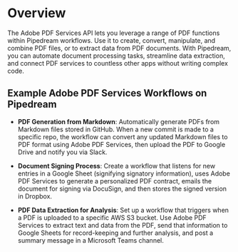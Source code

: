 # Overview

The Adobe PDF Services API lets you leverage a range of PDF functions within Pipedream workflows. Use it to create, convert, manipulate, and combine PDF files, or to extract data from PDF documents. With Pipedream, you can automate document processing tasks, streamline data extraction, and connect PDF services to countless other apps without writing complex code.

## Example Adobe PDF Services Workflows on Pipedream

- **PDF Generation from Markdown**: Automatically generate PDFs from Markdown files stored in GitHub. When a new commit is made to a specific repo, the workflow can convert any updated Markdown files to PDF format using Adobe PDF Services, then upload the PDF to Google Drive and notify you via Slack.

- **Document Signing Process**: Create a workflow that listens for new entries in a Google Sheet (signifying signatory information), uses Adobe PDF Services to generate a personalized PDF contract, emails the document for signing via DocuSign, and then stores the signed version in Dropbox.

- **PDF Data Extraction for Analysis**: Set up a workflow that triggers when a PDF is uploaded to a specific AWS S3 bucket. Use Adobe PDF Services to extract text and data from the PDF, send that information to Google Sheets for record-keeping and further analysis, and post a summary message in a Microsoft Teams channel.
